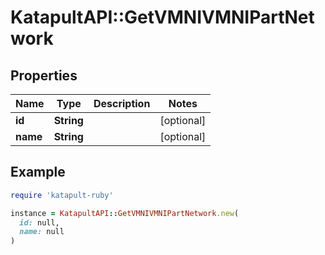 # KatapultAPI::GetVMNIVMNIPartNetwork

## Properties

| Name | Type | Description | Notes |
| ---- | ---- | ----------- | ----- |
| **id** | **String** |  | [optional] |
| **name** | **String** |  | [optional] |

## Example

```ruby
require 'katapult-ruby'

instance = KatapultAPI::GetVMNIVMNIPartNetwork.new(
  id: null,
  name: null
)
```

